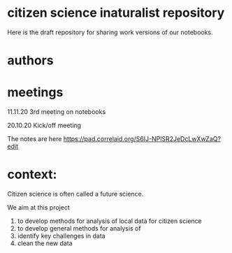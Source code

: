# citizen science inaturalist repository 

Here is the draft repository for sharing work versions of our notebooks. 


# authors 


# meetings 

11.11.20 3rd meeting on notebooks 

20.10.20  Kick/off meeting 

The notes are here https://pad.correlaid.org/S6IJ-NPlSR2JeDcLwXwZaQ?edit

# context: 
Citizen science is often called a future science. 

We aim at this project 
1. to develop methods for analysis of local data for citizen science 
2. to develop general methods for analysis of 
3. identify key challenges in data 
4. clean the new data 
